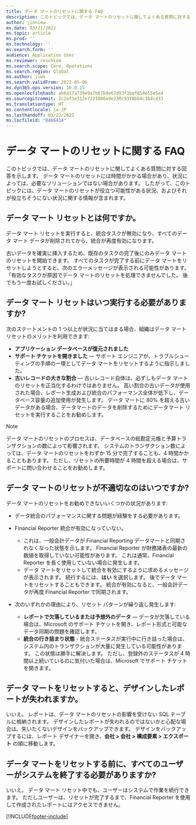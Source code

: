 ```yaml
---
title: データ マートのリセットに関する FAQ
description: このトピックでは、データ マートのリセットに関してよくある質問に対する回答を示します。
author: jinniew
ms.date: 03/21/2022
ms.topic: article
ms.prod: ''
ms.technology: ''
ms.search.form: ''
audience: Application User
ms.reviewer: roschlom
ms.search.scope: Core, Operations
ms.search.region: Global
ms.author: jiwo
ms.search.validFrom: 2021-05-06
ms.dyn365.ops.version: 10.0.15
ms.openlocfilehash: ab6417a739e9a7b67b9e67d93f3bef654e55e5e4
ms.sourcegitcommit: 2c2ef3e312e7221006a9e230c9378bb4c1b4cd33
ms.translationtype: HT
ms.contentlocale: ja-JP
ms.lasthandoff: 03/22/2022
ms.locfileid: "8466414"
---
```

# <a name="data-mart-resets-faq"></a>データ マートのリセットに関する FAQ

このトピックでは、データ マートのリセットに関してよくある質問に対する回答を示します。 データ マートのリセットには時間がかかる場合があり、状況によっては、必要なソリューションではない場合があります。 したがって、このトピックには、データ マートのリセットが役立つ可能性がある状況、およびそれが役立ちそうにない状況に関する情報が含まれます。

## <a name="what-is-a-data-mart-reset"></a>データ マート リセットとは何ですか。

データ マート リセットを実行すると、統合タスクが無効になり、すべてのデータ マート データが削除されてから、統合が再度有効になります。

古いデータを確実に挿入するため、既存のタスクの完了後にのみデータ マートのリセットを開始できます。 すべてのタスクが完了する前にデータ マートをリセットしようとすると、次のエラーメッセージが表示される可能性があります。「有効なタスクが原因でデータ マートのリセットを処理できませんでした。 後でもう一度お試しください。」

## <a name="when-do-i-have-to-do-a-data-mart-reset"></a>データ マート リセットはいつ実行する必要がありますか?

次のステートメントの 1 つ以上が状況に当てはまる場合、組織はデータ マート リセットのメリットを利用できます:

- **アプリケーション データベースが復元されました**
- **サポート チケットを開きました** ― サポート エンジニアが、トラブルシューティングの手順の一環としてデータ マートをリセットするように指示しました。
- **古いレコードの大きな割合** ― 古いレコード自体は、必ずしもデータ マートのリセットを正当化するわけではありません。 高い割合の古いデータが使用された場合、レポート生成および統合のパフォーマンス全体が低下し、データベース容量の追加使用が発生します。 データ マートに 80% を超える古いデータがある場合、データマートのデータを削除するためにデータマート リセットを実行することをお勧めします。
 
> [!NOTE]
> データ マートのリセットのプロセスは、データベースの総勘定元帳と予算トランザクションの数によって影響されます。 システムのトランザクション数によっては、データ マートのリセットをわずか 15 分で完了することも、4 時間かかることもあります。 ただし、リセットの所要時間が 4 時間を超える場合は、サポートに問い合わせることをお勧めします。
 
## <a name="when-is-a-data-mart-reset-inappropriate"></a>データ マートのリセットが不適切なのはいつですか?

データ マートのリセットをお勧めできないいくつかの状況があります:

- データ統合のパフォーマンスに関する問題が経験をする必要があります。
- Financial Reporter 統合が有効になっていない。 

    - これは、一般会計データが Financial Reporting データマートと同期されなくなった状態を示します。 Financial Reporter が財務諸表の最新の数値を取得していない可能性があります。 これは通常、Financial Reporter を長く使用していない場合に発生します。
    - データ マートをリセットして統合を有効にするように求めるメッセージが表示されます。 続行するには、**はい** を選択します。 後でデータ マートをリセットすることもできます。 統合が有効になると、一般会計データが再度 Financial Reporter で同期されます。 
- 次のいずれかの理由により、リセット パターンが繰り返し発生します:

    - **レポートで欠落しているまたは予想外のデータ** ― データが欠落している場合は、Microsoft のサポート チケットを開き、レポート形式と可能なデータ同期の問題を確認します。
    - **統合の行き詰まり状態** - 統合ステータスが実行中に行き詰った場合は、システム内のトランザクションが大量に発生している可能性があります。 この状態は勝手に解決します。 ただし、登録外のステータスが 4 時間以上続いているのに気付いた場合は、Microsoft でサポート チケットを開きます。 
   
## <a name="if-i-reset-the-data-mart-will-i-lose-reports-that-ive-already-designed"></a>データ マートをリセットすると、デザインしたレポートが失われますか。

いいえ。 レポートは、データ マートのリセットの影響を受けない SQL テーブルに格納されます。 デザインしたレポートが失われるのではないかと心配な場合は、失いたくないデザインをバックアップできます。 デザインをバックアップするには、レポート デザイナーを開き、**会社 \> 会社 \> 構成要素 \> エクスポート** の順に移動します。
 
## <a name="do-all-users-have-to-exit-the-system-before-i-can-reset-the-data-mart"></a>データ マートをリセットする前に、すべてのユーザーがシステムを終了する必要がありますか?

いいえ。 データ マート リセット中でも、ユーザーはシステムで作業を続行できます。 ただしユーザーは、リセットが完了するまで、Financial Reporter を使用して作成されたレポートにはアクセスできません。

[!INCLUDE[footer-include](../../../includes/footer-banner.md)]
